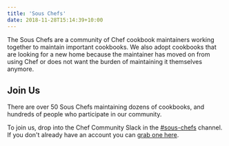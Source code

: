 ```yaml
---
title: 'Sous Chefs'
date: 2018-11-28T15:14:39+10:00
---
```


The Sous Chefs are a community of Chef cookbook maintainers working together to maintain important cookbooks. We also adopt cookbooks that are looking for a new home because the maintainer has moved on from using Chef or does not want the burden of maintaining it themselves anymore.

## Join Us

There are over 50 Sous Chefs maintaining dozens of cookbooks, and hundreds of people who participate in our community.

To join us, drop into the Chef Community Slack in the [#sous-chefs](https://chefcommunity.slack.com/messages/sous-chefs/) channel. If you don't already have an account you can [grab one here](http://community-slack.chef.io/).

